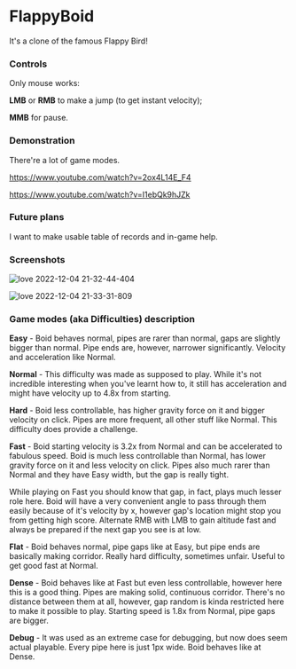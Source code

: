 # FlappyBoid

It's a clone of the famous Flappy Bird!

### Controls

Only mouse works:

**LMB** or **RMB** to make a jump (to get instant velocity);

**MMB** for pause.

### Demonstration

There're a lot of game modes.

https://www.youtube.com/watch?v=2ox4L14E_F4

https://www.youtube.com/watch?v=I1ebQk9hJZk

### Future plans

I want to make usable table of records and in-game help.

### Screenshots

![love 2022-12-04 21-32-44-404](https://user-images.githubusercontent.com/50321432/205496213-47b6c630-e08b-45ae-b422-51cc0c3ae1f8.png)

![love 2022-12-04 21-33-31-809](https://user-images.githubusercontent.com/50321432/205496216-0fdb02d8-d1e3-4c05-bd17-3b27ac60f799.png)



### Game modes (aka Difficulties) description

**Easy** - Boid behaves normal, pipes are rarer than normal, gaps are slightly bigger than normal. Pipe ends are, however, narrower significantly. Velocity and acceleration like Normal.

**Normal** - This difficulty was made as supposed to play. While it's not incredible interesting when you've learnt how to, it still has acceleration and might have velocity up to 4.8x from starting.

**Hard** - Boid less controllable, has higher gravity force on it and bigger velocity on click. Pipes are more frequent, all other stuff like Normal. This difficulty does provide a challenge.
	
**Fast** - Boid starting velocity is 3.2x from Normal and can be accelerated to fabulous speed. Boid is much less controllable than Normal, has lower gravity force on it and less velocity on click. Pipes also much rarer than Normal and they have Easy width, but the gap is really tight. 

While playing on Fast you should know that gap, in fact, plays much lesser role here. Boid will have a very convenient angle to pass through them easily because of it's velocity by x, however gap's location might stop you from getting high score. Alternate RMB with LMB to gain altitude fast and always be prepared if the next gap you see is at low.

**Flat** - Boid behaves normal, pipe gaps like at Easy, but pipe ends are basically making corridor. Really hard difficulty, sometimes unfair. Useful to get good fast at Normal.

**Dense** - Boid behaves like at Fast but even less controllable, however here this is a good thing. Pipes are making solid, continuous corridor. There's no distance between them at all, however, gap random is kinda restricted here to make it possible to play. Starting speed is 1.8x from Normal, pipe gaps are bigger.

**Debug** - It was used as an extreme case for debugging, but now does seem actual playable. Every pipe here is just 1px wide. Boid behaves like at Dense.